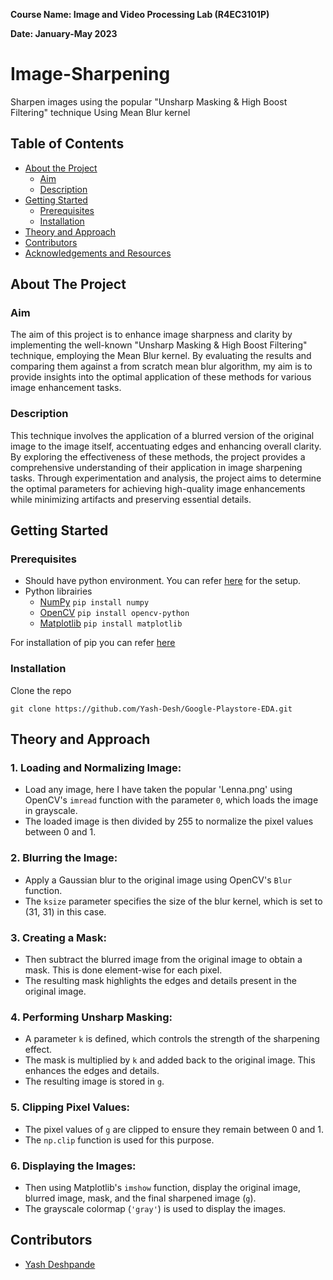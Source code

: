 **Course Name: Image and Video Processing Lab (R4EC3101P)**

**Date: January-May 2023**


# Image-Sharpening
Sharpen images using the popular "Unsharp Masking &amp; High Boost Filtering" technique Using Mean Blur kernel

## Table of Contents

- [About the Project](#about-the-project)
    - [Aim](#aim)
    - [Description](#description)
- [Getting Started](#getting-started)
    - [Prerequisites](#prerequisites)
    - [Installation](#installation)
- [Theory and Approach](#theory-and-approach)
- [Contributors](#contributors)
- [Acknowledgements and Resources](#acknowledgements-and-resources)

## About The Project

### Aim

The aim of this project is to enhance image sharpness and clarity by implementing the well-known "Unsharp Masking & High Boost Filtering" technique, employing the Mean Blur kernel. By evaluating the results and comparing them against a from scratch mean blur algorithm, my aim is to provide insights into the optimal application of these methods for various image enhancement tasks.

### Description
This technique involves the application of a blurred version of the original image to the image itself, accentuating edges and enhancing overall clarity. By exploring the effectiveness of these methods, the project provides a comprehensive understanding of their application in image sharpening tasks. Through experimentation and analysis, the project aims to determine the optimal parameters for achieving high-quality image enhancements while minimizing artifacts and preserving essential details.


## Getting Started

### Prerequisites

- Should have python environment. You can refer [here](https://www.tutorialspoint.com/python/python_environment.htm) for the setup.
- Python librairies
    - [NumPy](https://numpy.org/install/) `pip install numpy`
    - [OpenCV](https://opencv.org/get-started/) `pip install opencv-python`
    - [Matplotlib](https://matplotlib.org/stable/users/installing/index.html) `pip install matplotlib`

For installation of pip you can refer [here](https://www.geeksforgeeks.org/how-to-install-pip-on-windows/)


### Installation

Clone the repo
    
    
    git clone https://github.com/Yash-Desh/Google-Playstore-EDA.git

## Theory and Approach

### 1. Loading and Normalizing Image:
- Load any image, here I have taken the popular 'Lenna.png' using OpenCV's `imread` function with the parameter `0`, which loads the image in grayscale.
- The loaded image is then divided by 255 to normalize the pixel values between 0 and 1.

### 2. Blurring the Image:
- Apply a Gaussian blur to the original image using OpenCV's `Blur` function.
- The `ksize` parameter specifies the size of the blur kernel, which is set to (31, 31) in this case.

### 3. Creating a Mask:
- Then subtract the blurred image from the original image to obtain a mask. This is done element-wise for each pixel.
- The resulting mask highlights the edges and details present in the original image.

### 4. Performing Unsharp Masking:
- A parameter `k` is defined, which controls the strength of the sharpening effect.
- The mask is multiplied by `k` and added back to the original image. This enhances the edges and details.
- The resulting image is stored in `g`.

### 5. Clipping Pixel Values:
- The pixel values of `g` are clipped to ensure they remain between 0 and 1.
- The `np.clip` function is used for this purpose.

### 6. Displaying the Images:
- Then using Matplotlib's `imshow` function, display the original image, blurred image, mask, and the final sharpened image (`g`).
- The grayscale colormap (`'gray'`) is used to display the images.



## Contributors

- [Yash Deshpande](https://github.com/yashLM705)

